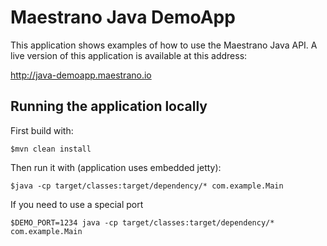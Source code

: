 # Maestrano Java DemoApp

This application shows examples of how to use the Maestrano Java API. A live version of this application is available at this address:

http://java-demoapp.maestrano.io

## Running the application locally

First build with:

    $mvn clean install

Then run it with (application uses embedded jetty):

    $java -cp target/classes:target/dependency/* com.example.Main
    
If you need to use a special port

    $DEMO_PORT=1234 java -cp target/classes:target/dependency/* com.example.Main